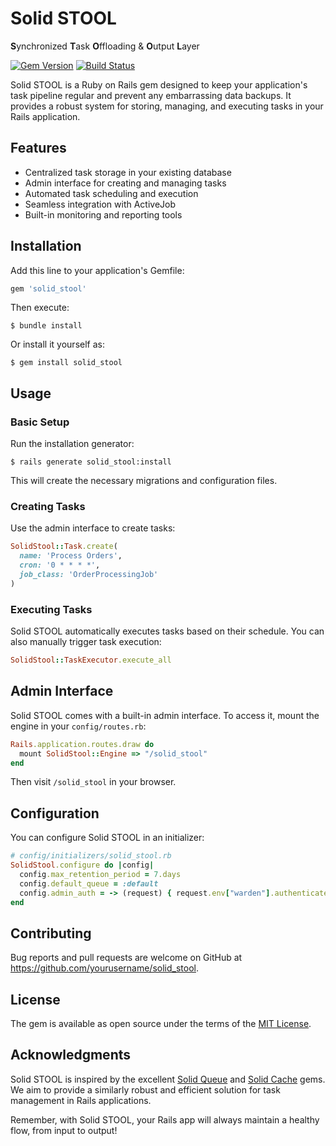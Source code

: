 # Solid STOOL

**S**ynchronized **T**ask **O**ffloading & **O**utput **L**ayer

[![Gem Version](https://badge.fury.io/rb/solid_stool.svg)](https://badge.fury.io/rb/solid_stool)
[![Build Status](https://travis-ci.org/yourusername/solid_stool.svg?branch=main)](https://travis-ci.org/yourusername/solid_stool)

Solid STOOL is a Ruby on Rails gem designed to keep your application's task pipeline regular and prevent any embarrassing data backups. It provides a robust system for storing, managing, and executing tasks in your Rails application.

## Features

- Centralized task storage in your existing database
- Admin interface for creating and managing tasks
- Automated task scheduling and execution
- Seamless integration with ActiveJob
- Built-in monitoring and reporting tools

## Installation

Add this line to your application's Gemfile:

```ruby
gem 'solid_stool'
```

Then execute:

```
$ bundle install
```

Or install it yourself as:

```
$ gem install solid_stool
```

## Usage

### Basic Setup

Run the installation generator:

```
$ rails generate solid_stool:install
```

This will create the necessary migrations and configuration files.

### Creating Tasks

Use the admin interface to create tasks:

```ruby
SolidStool::Task.create(
  name: 'Process Orders',
  cron: '0 * * * *',
  job_class: 'OrderProcessingJob'
)
```

### Executing Tasks

Solid STOOL automatically executes tasks based on their schedule. You can also manually trigger task execution:

```ruby
SolidStool::TaskExecutor.execute_all
```

## Admin Interface

Solid STOOL comes with a built-in admin interface. To access it, mount the engine in your `config/routes.rb`:

```ruby
Rails.application.routes.draw do
  mount SolidStool::Engine => "/solid_stool"
end
```

Then visit `/solid_stool` in your browser.

## Configuration

You can configure Solid STOOL in an initializer:

```ruby
# config/initializers/solid_stool.rb
SolidStool.configure do |config|
  config.max_retention_period = 7.days
  config.default_queue = :default
  config.admin_auth = -> (request) { request.env["warden"].authenticate! }
end
```

## Contributing

Bug reports and pull requests are welcome on GitHub at https://github.com/yourusername/solid_stool.

## License

The gem is available as open source under the terms of the [MIT License](https://opensource.org/licenses/MIT).

## Acknowledgments

Solid STOOL is inspired by the excellent [Solid Queue](https://github.com/basecamp/solid_queue) and [Solid Cache](https://github.com/rails/solid_cache) gems. We aim to provide a similarly robust and efficient solution for task management in Rails applications.

Remember, with Solid STOOL, your Rails app will always maintain a healthy flow, from input to output!

